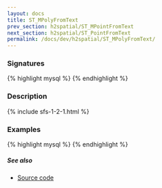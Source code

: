 ```yaml
---
layout: docs
title: ST_MPolyFromText
prev_section: h2spatial/ST_MPointFromText
next_section: h2spatial/ST_PointFromText
permalink: /docs/dev/h2spatial/ST_MPolyFromText/
---
```


### Signatures

{% highlight mysql %}
{% endhighlight %}

### Description



{% include sfs-1-2-1.html %}

### Examples

{% highlight mysql %}
{% endhighlight %}

##### See also

* [Source code](https://github.com/irstv/H2GIS/blob/master/h2spatial/src/main/java/org/h2gis/h2spatial/internal/function/spatial/convert/ST_MPolyFromText.java)

